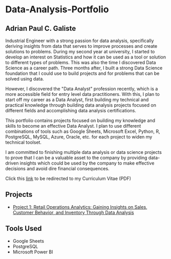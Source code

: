 # Data-Analysis-Portfolio

## Adrian Paul C. Galiste

Industrial Engineer with a strong passion for data analysis, specifically deriving insights from data that serves to improve processes and create solutions to problems. During my second year at university, I started to develop an interest on Statistics and how it can be used as a tool or solution to different types of problems. This was also the time I discovered Data Science as a career path. Three months after, I built a strong Data Science foundation that I could use to build projects and for problems that can be solved using data. 

However, I discovered the "Data Analyst" profession recently, which is a more accessible field for entry level data practitioners. With this, I plan to start off my career as a Data Analyst, first building my technical and practical knowledge through building data analysis projects focused on different fields and accomplishing data analysis certifications.

This portfolio contains projects focused on building my knowledge and skills to become an effective Data Analyst. I plan to use different combinations of tools such as Google Sheets, Microsoft Excel, Python, R, PostgreSQL, MySQL, Azure, Oracle, etc. for each project to widen my technical toolset.

I am committed to finishing multiple data analysis or data science projects to prove that I can be a valuable asset to the company by providing data-driven insights which could be used by the company to make effective decisions and avoid dire financial consequences. 

Click this [link](assets/GALISTEADRIANPAUL_RESUME.pdf) to be redirected to my Curriculum Vitae (PDF)

## Projects

* [Project 1: Retail Operations Analytics: Gaining Insights on Sales, Customer Behavior, and Inventory Through Data Analysis](project-1(Retail))


## Tools Used
* Google Sheets
* PostgreSQL
* Microsoft Power BI
